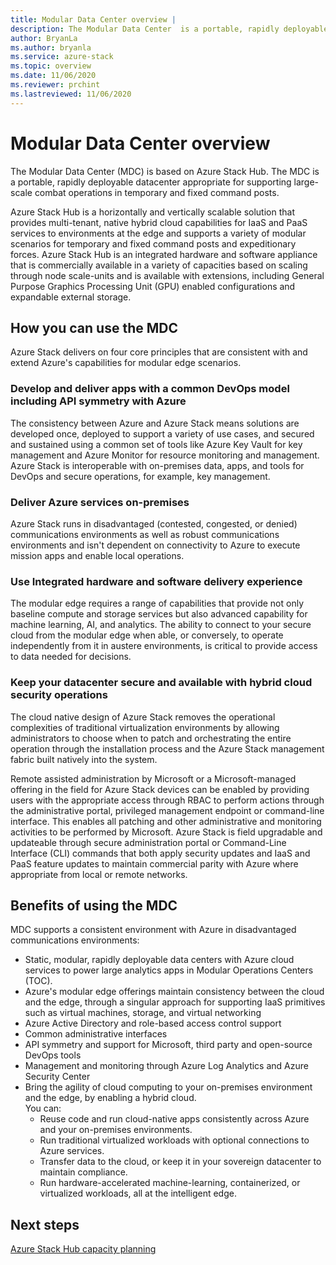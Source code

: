 ```yaml
---
title: Modular Data Center overview | 
description: The Modular Data Center  is a portable, rapidly deployable datacenter appropriate for supporting large-scale combat operations in temporary and fixed command posts.
author: BryanLa
ms.author: bryanla
ms.service: azure-stack
ms.topic: overview
ms.date: 11/06/2020
ms.reviewer: prchint
ms.lastreviewed: 11/06/2020
---
```


# Modular Data Center overview 

The Modular Data Center (MDC) is based on Azure Stack Hub. The MDC is a portable, rapidly deployable datacenter appropriate for supporting large-scale combat operations in temporary and fixed command posts.

Azure Stack Hub is a horizontally and vertically scalable solution that provides multi-tenant, native hybrid cloud capabilities for IaaS and PaaS services to environments at the edge and supports a variety of modular scenarios for temporary and fixed command posts and expeditionary forces. Azure Stack Hub is an integrated hardware and software appliance that is commercially available in a variety of capacities based on scaling through node scale-units and is available with extensions, including General Purpose Graphics Processing Unit (GPU) enabled configurations and expandable external storage.

## How you can use the MDC

Azure Stack delivers on four core principles that are consistent with and extend Azure's capabilities for modular edge scenarios. 

### Develop and deliver apps with a common DevOps model including API symmetry with Azure

The consistency between Azure and Azure Stack means solutions are developed once, deployed to support a variety of use cases, and secured and sustained using a common set of tools like Azure Key Vault for key management and Azure Monitor for resource monitoring and management. Azure Stack is interoperable with on-premises data, apps, and tools for DevOps and secure operations, for example, key management.

### Deliver Azure services on-premises

Azure Stack runs in disadvantaged (contested, congested, or denied) communications environments as well as robust communications environments and isn't dependent on connectivity to Azure to execute mission apps and enable local operations. 

### Use Integrated hardware and software delivery experience

The modular edge requires a range of capabilities that provide not only baseline compute and storage services but also advanced capability for machine learning, AI, and analytics. The ability to connect to your secure cloud from the modular edge when able, or conversely, to operate independently from it in austere environments, is critical to provide access to data needed for decisions.

### Keep your datacenter secure and available with hybrid cloud security operations

The cloud native design of Azure Stack removes the operational complexities of traditional virtualization environments by allowing administrators to choose when to patch and orchestrating the entire operation through the installation process and the Azure Stack management fabric built natively into the system.

Remote assisted administration by Microsoft or a Microsoft-managed offering in the field for Azure Stack devices can be enabled by providing users with the appropriate access through RBAC to perform actions through the administrative portal, privileged management endpoint or command-line interface. This enables all patching and other administrative and monitoring activities to be performed by Microsoft. Azure Stack is field upgradable and updateable through secure administration portal or Command-Line Interface (CLI) commands that both apply security updates and IaaS and PaaS feature updates to maintain commercial parity with Azure where appropriate from local or remote networks. 

## Benefits of using the MDC

MDC supports a consistent environment with Azure in disadvantaged communications environments:
 - Static, modular, rapidly deployable data centers with Azure cloud services to power large analytics apps in Modular Operations Centers (TOC).
 - Azure's modular edge offerings maintain consistency between the cloud and the edge, through a singular approach for supporting IaaS primitives such as virtual machines, storage, and virtual networking
 - Azure Active Directory and role-based access control support
 - Common administrative interfaces
 - API symmetry and support for Microsoft, third party and open-source DevOps tools
 - Management and monitoring through Azure Log Analytics and Azure Security Center
 - Bring the agility of cloud computing to your on-premises environment and the edge, by enabling a hybrid cloud.<br>You can:
     - Reuse code and run cloud-native apps consistently across Azure and your on-premises environments.
     - Run traditional virtualized workloads with optional connections to Azure services.
     - Transfer data to the cloud, or keep it in your sovereign datacenter to maintain compliance.
     - Run hardware-accelerated machine-learning, containerized, or virtualized workloads, all at the intelligent edge.

## Next steps

[Azure Stack Hub capacity planning](../operator/azure-stack-capacity-planning-overview.md)
